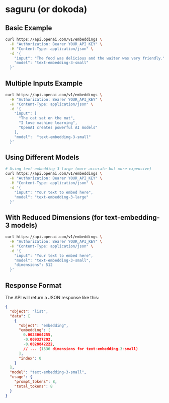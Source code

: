 # saguru (or dokoda)

## Basic Example

```bash
curl https://api.openai.com/v1/embeddings \
  -H "Authorization: Bearer YOUR_API_KEY" \
  -H "Content-Type: application/json" \
  -d '{
    "input": "The food was delicious and the waiter was very friendly.",
    "model": "text-embedding-3-small"
  }'
```

## Multiple Inputs Example

```bash
curl https://api.openai.com/v1/embeddings \
  -H "Authorization: Bearer YOUR_API_KEY" \
  -H "Content-Type: application/json" \
  -d '{
    "input": [
      "The cat sat on the mat",
      "I love machine learning",
      "OpenAI creates powerful AI models"
    ],
    "model":  "text-embedding-3-small"
  }'
```

## Using Different Models

```bash
# Using text-embedding-3-large (more accurate but more expensive)
curl https://api.openai.com/v1/embeddings \
  -H "Authorization: Bearer YOUR_API_KEY" \
  -H "Content-Type: application/json" \
  -d '{
    "input": "Your text to embed here",
    "model": "text-embedding-3-large"
  }'
```

## With Reduced Dimensions (for text-embedding-3 models)

```bash
curl https://api.openai.com/v1/embeddings \
  -H "Authorization: Bearer YOUR_API_KEY" \
  -H "Content-Type: application/json" \
  -d '{
    "input": "Your text to embed here",
    "model": "text-embedding-3-small",
    "dimensions": 512
  }'
```

## Response Format

The API will return a JSON response like this:

```json
{
  "object": "list",
  "data": [
    {
      "object": "embedding",
      "embedding": [
        0.0023064255,
        -0.009327292,
        -0.0028842222,
        // ... (1536 dimensions for text-embedding-3-small)
      ],
      "index": 0
    }
  ],
  "model": "text-embedding-3-small",
  "usage": {
    "prompt_tokens": 8,
    "total_tokens": 8
  }
}
```
